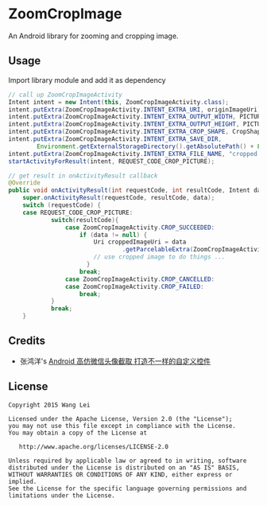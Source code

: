 # ZoomCropImage
An Android library for zooming and cropping image.

## Usage
Import library module and add it as dependency
```java
// call up ZoomCropImageActivity
Intent intent = new Intent(this, ZoomCropImageActivity.class);
intent.putExtra(ZoomCropImageActivity.INTENT_EXTRA_URI, originImageUri);
intent.putExtra(ZoomCropImageActivity.INTENT_EXTRA_OUTPUT_WIDTH, PICTURE_WIDTH);
intent.putExtra(ZoomCropImageActivity.INTENT_EXTRA_OUTPUT_HEIGHT, PICTURE_HEIGHT);
intent.putExtra(ZoomCropImageActivity.INTENT_EXTRA_CROP_SHAPE, CropShape.SHAPE_OVAL);   //optional
intent.putExtra(ZoomCropImageActivity.INTENT_EXTRA_SAVE_DIR,
        Environment.getExternalStorageDirectory().getAbsolutePath() + File.separator + getPackageName());   //optional
intent.putExtra(ZoomCropImageActivity.INTENT_EXTRA_FILE_NAME, "cropped.png");   //optional
startActivityForResult(intent, REQUEST_CODE_CROP_PICTURE);

// get result in onActivityResult callback
@Override
public void onActivityResult(int requestCode, int resultCode, Intent data) {
    super.onActivityResult(requestCode, resultCode, data);
    switch (requestCode) {
    case REQUEST_CODE_CROP_PICTURE:
            switch(resultCode){
                case ZoomCropImageActivity.CROP_SUCCEEDED:
                    if (data != null) {
                        Uri croppedImageUri = data
                                .getParcelableExtra(ZoomCropImageActivity.INTENT_EXTRA_URI);
                        // use cropped image to do things ...
                      }
                    break;
                case ZoomCropImageActivity.CROP_CANCELLED:
                case ZoomCropImageActivity.CROP_FAILED:
                    break;
            }
            break;
    }
```

## Credits
* 张鸿洋's [Android 高仿微信头像截取 打造不一样的自定义控件][1]

## License

    Copyright 2015 Wang Lei

    Licensed under the Apache License, Version 2.0 (the "License");
    you may not use this file except in compliance with the License.
    You may obtain a copy of the License at

       http://www.apache.org/licenses/LICENSE-2.0

    Unless required by applicable law or agreed to in writing, software
    distributed under the License is distributed on an "AS IS" BASIS,
    WITHOUT WARRANTIES OR CONDITIONS OF ANY KIND, either express or implied.
    See the License for the specific language governing permissions and
    limitations under the License.
    
   [1]: http://blog.csdn.net/lmj623565791/article/details/39761281
